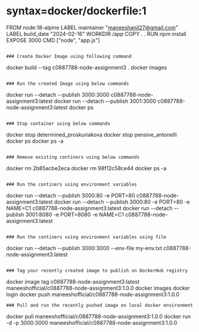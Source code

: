 
# syntax=docker/dockerfile:1
FROM node:18-alpine
LABEL maintainer "maneeshanil27@gmail.com"
LABEL build_date "2024-02-16"
WORKDIR /app
COPY . .
RUN npm install
EXPOSE 3000
CMD ["node", "app.js"]
```

### Create Docker Image using following command

```
docker build --tag c0887788-node-assignment3 .
docker images
```

### Run the created Image using below commands

```
docker run --detach --publish 3000:3000 c0887788-node-assignment3:latest
docker run --detach --publish 3001:3000 c0887788-node-assignment3:latest
docker ps
```

### Stop container using below commands

```
docker stop determined_proskuriakova
docker stop pensive_antonelli
docker ps
docker ps -a
```

### Remove existing continers using below commands

```
docker rm 2b85acbe2eca
docker rm 98f12c58ce44
docker ps -a
```

### Run the continers using environment variables

```
docker run --detach --publish 3000:80 -e PORT=80 c0887788-node-assignment3:latest
docker run --detach --publish 3000:80 -e PORT=80 -e NAME=C1 c0887788-node-assignment3:latest
docker run --detach --publish 3001:8080 -e PORT=8080 -e NAME=C1 c0887788-node-assignment3:latest
```

### Run the continers using environment variables using file

```
docker run --detach --publish 3000:3000 --env-file my-env.txt c0887788-node-assignment3:latest
```

### Tag your recently created image to publish on DockerHub registry

```
docker image tag c0887788-node-assignment3:latest maneeshofficial/c0887788-node-assignment3:1.0.0
docker images
docker login
docker push maneeshofficial/c0887788-node-assignment3:1.0.0
```
### Pull and run the recently pushed image on local docker environment
```
docker pull maneeshofficial/c0887788-node-assignment3:1.0.0
docker run -d -p 3000:3000 maneeshofficial/c0887788-node-assignment3:1.0.0
```
